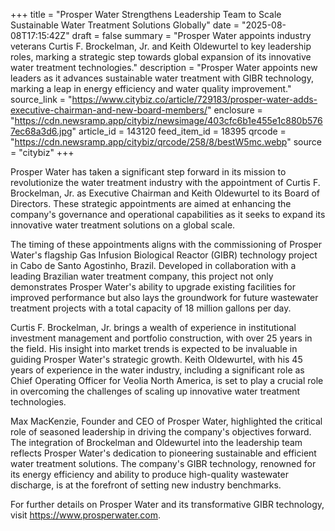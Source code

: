 +++
title = "Prosper Water Strengthens Leadership Team to Scale Sustainable Water Treatment Solutions Globally"
date = "2025-08-08T17:15:42Z"
draft = false
summary = "Prosper Water appoints industry veterans Curtis F. Brockelman, Jr. and Keith Oldewurtel to key leadership roles, marking a strategic step towards global expansion of its innovative water treatment technologies."
description = "Prosper Water appoints new leaders as it advances sustainable water treatment with GIBR technology, marking a leap in energy efficiency and water quality improvement."
source_link = "https://www.citybiz.co/article/729183/prosper-water-adds-executive-chairman-and-new-board-members/"
enclosure = "https://cdn.newsramp.app/citybiz/newsimage/403cfc6b1e455e1c880b5767ec68a3d6.jpg"
article_id = 143120
feed_item_id = 18395
qrcode = "https://cdn.newsramp.app/citybiz/qrcode/258/8/bestW5mc.webp"
source = "citybiz"
+++

<p>Prosper Water has taken a significant step forward in its mission to revolutionize the water treatment industry with the appointment of Curtis F. Brockelman, Jr. as Executive Chairman and Keith Oldewurtel to its Board of Directors. These strategic appointments are aimed at enhancing the company's governance and operational capabilities as it seeks to expand its innovative water treatment solutions on a global scale.</p><p>The timing of these appointments aligns with the commissioning of Prosper Water's flagship Gas Infusion Biological Reactor (GIBR) technology project in Cabo de Santo Agostinho, Brazil. Developed in collaboration with a leading Brazilian water treatment company, this project not only demonstrates Prosper Water's ability to upgrade existing facilities for improved performance but also lays the groundwork for future wastewater treatment projects with a total capacity of 18 million gallons per day.</p><p>Curtis F. Brockelman, Jr. brings a wealth of experience in institutional investment management and portfolio construction, with over 25 years in the field. His insight into market trends is expected to be invaluable in guiding Prosper Water's strategic growth. Keith Oldewurtel, with his 45 years of experience in the water industry, including a significant role as Chief Operating Officer for Veolia North America, is set to play a crucial role in overcoming the challenges of scaling up innovative water treatment technologies.</p><p>Max MacKenzie, Founder and CEO of Prosper Water, highlighted the critical role of seasoned leadership in driving the company's objectives forward. The integration of Brockelman and Oldewurtel into the leadership team reflects Prosper Water's dedication to pioneering sustainable and efficient water treatment solutions. The company's GIBR technology, renowned for its energy efficiency and ability to produce high-quality wastewater discharge, is at the forefront of setting new industry benchmarks.</p><p>For further details on Prosper Water and its transformative GIBR technology, visit <a href='https://www.prosperwater.com' rel='nofollow' target='_blank'>https://www.prosperwater.com</a>.</p>